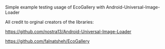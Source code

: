 Simple example testing usage of EcoGallery with Android-Universal-Image-Loader

All credit to orginal creators of the libraries:

https://github.com/nostra13/Android-Universal-Image-Loader

https://github.com/falnatsheh/EcoGallery

